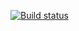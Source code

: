 [![Build status](https://ci.appveyor.com/api/projects/status/ed24uy2apkiguo0d/branch/main?svg=true)](https://ci.appveyor.com/project/the-Anniy/selenium/branch/main)
